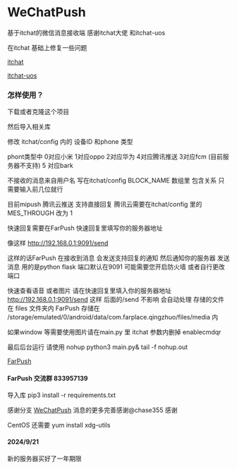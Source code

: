 # WeChatPush

基于itchat的微信消息接收端 感谢itchat大佬 和itchat-uos

在itchat 基础上修复一些问题

[itchat](https://github.com/littlecodersh/ItChat)

[itchat-uos](https://github.com/why2lyj/ItChat-UOS)

### 怎样使用？

下载或者克隆这个项目 

然后导入相关库 

修改 itchat/config 内的 设备ID 和phone 类型

phont类型中 0对应小米 1对应oppo 2对应华为 4对应腾讯推送 3对应fcm (目前服务器不支持) 5 对应bark

不接收的消息来自用户名 写在itchat/config BLOCK_NAME 数组里 包含关系 只需要输入前几位就行

目前mipush 腾讯云推送 支持直接回复 腾讯云需要在itchat/config 里的 MES_THROUGH 改为 1 

快速回复需要在FarPush 快速回复里填写你的服务器地址 

像这样 http://192.168.0.1:9091/send

这样的话FarPush 在接收到消息 会发送支持回复的通知 然后通知你的服务器 发送消息 用的是python flask 端口默认在9091 可能需要您开启防火墙 或者自行更改端口

快速查看语音 或者图片 请在快速回复里填入你的服务器地址 http://192.168.0.1:9091/send 这样 后面的/send 不影响 会自动处理
存储的文件在 files 文件夹内 FarPush 存储在 /storage/emulated/0/android/data/com.farplace.qingzhuo/files/media 内

如果window 等需要使用图片请在main.py 里 itchat 参数内删掉 enablecmdqr

最后后台运行 请使用 nohup python3 main.py& tail -f nohup.out

[FarPush](www.coolapk.com/apk/com.farplace.farpush)

#### FarPush 交流群 833957139

导入库 pip3 install -r requirements.txt

感谢分支 [WeChatPush](https://github.com/IlineI/WeChatPush) 消息的更多完善感谢@chase355 感谢

CentOS 还需要 yum install xdg-utils

#### 2024/9/21

新的服务器买好了一年期限 
